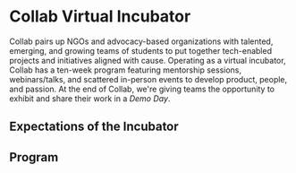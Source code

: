 # Collab Virtual Incubator
Collab pairs up NGOs and advocacy-based organizations with talented, emerging, and growing teams of students to put together tech-enabled projects and initiatives aligned with cause.
Operating as a virtual incubator, Collab has a ten-week program featuring mentorship sessions, webinars/talks, and scattered in-person events to develop product, people, and passion. At the end of Collab, we're giving teams the opportunity to exhibit and share their work in a *Demo Day*.

## Expectations of the Incubator

## Program